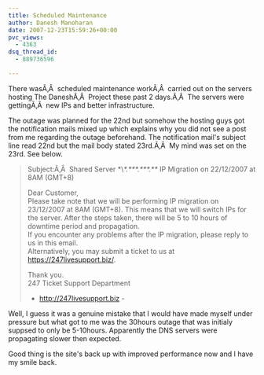 ```yaml
---
title: Scheduled Maintenance
author: Danesh Manoharan
date: 2007-12-23T15:59:26+00:00
pvc_views:
  - 4363
dsq_thread_id:
  - 889736596

---
```

There wasÃ‚Â  scheduled maintenance workÃ‚Â  carried out on the servers hosting The DaneshÃ‚Â  Project these past 2 days.Ã‚Â  The servers were gettingÃ‚Â  new IPs and better infrastructure.

The outage was planned for the 22nd but somehow the hosting guys got the notification mails mixed up which explains why you did not see a post from me regarding the outage beforehand. The notification mail's subject line read 22nd but the mail body stated 23rd.Ã‚Â  My mind was set on the 23rd. See below.

> Subject:Ã‚Â  Shared Server \*\\*\*.\*\*\*.\*\*\*.\*\** IP Migration on 22/12/2007 at 8AM (GMT+8)
> 
> Dear Customer,  
> Please take note that we will be performing IP migration on 23/12/2007 at 8AM (GMT+8). This means that we will switch IPs for the server. After the steps taken, there will be 5 to 10 hours of downtime period and propagation.  
> If you encounter any problems after the IP migration, please reply to us in this email.  
> Alternatively, you may submit a ticket to us at <a href="https://247livesupport.biz/" target="_blank">https://247livesupport.biz/</a>.
> 
> Thank you.  
> 247 Ticket Support Department  
> - <a href="http://247livesupport.biz/" target="_blank">http://247livesupport.biz</a> -

Well, I guess it was a genuine mistake that I would have made myself under pressure but what got to me was the 30hours outage that was initialy suppsed to only be 5-10hours. Apparently the DNS servers were propagating slower then expected.

Good thing is the site's back up with improved performance now and I have my smile back.
